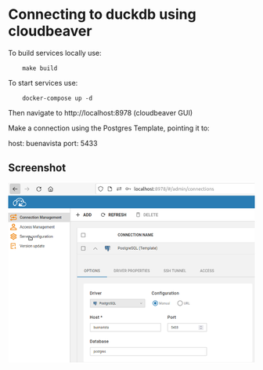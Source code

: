 # Connecting to duckdb using cloudbeaver

To build services locally use:

		make build

To start services use:

		docker-compose up -d

Then navigate to http://localhost:8978 (cloudbeaver GUI)

Make a connection using the Postgres Template, pointing it to:

host: buenavista
port: 5433

## Screenshot

![Connection to duckdb](connection.png)
